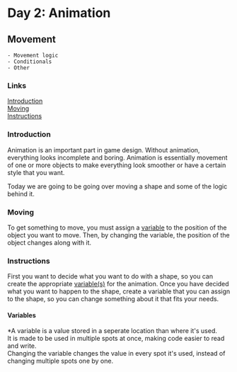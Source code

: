 # Day 2: Animation

## Movement
    - Movement logic
    - Conditionals
    - Other
### Links
[Introduction](#introduction)   
[Moving](#moving)  
[Instructions](#instructions)  


### Introduction
Animation is an important part in game design. Without animation, everything looks incomplete and boring. Animation is essentially movement of one or more objects to make everything look smoother or have a certain style that you want.  

Today we are going to be going over moving a shape and some of the logic behind it.

### Moving
To get something to move, you must assign a [variable](#variables) to the position of the object you want to move. Then, by changing the variable, the position of the object changes along with it.

### Instructions
First you want to decide what you want to do with a shape, so you can create the appropriate [variable(s)](#variables) for the animation. Once you have decided what you want to happen to the shape, create a variable that you can assign to the shape, so you can change something about it that fits your needs.












#### Variables
*A variable is a value stored in a seperate location than where it's used.  
It is made to be used in multiple spots at once, making code easier to read and write.  
Changing the variable changes the value in every spot it's used, instead of changing multiple spots one by one.








